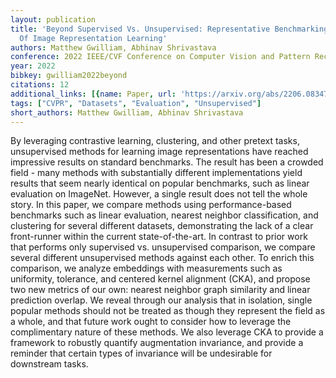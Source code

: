 ```yaml
---
layout: publication
title: 'Beyond Supervised Vs. Unsupervised: Representative Benchmarking And Analysis
  Of Image Representation Learning'
authors: Matthew Gwilliam, Abhinav Shrivastava
conference: 2022 IEEE/CVF Conference on Computer Vision and Pattern Recognition (CVPR)
year: 2022
bibkey: gwilliam2022beyond
citations: 12
additional_links: [{name: Paper, url: 'https://arxiv.org/abs/2206.08347'}]
tags: ["CVPR", "Datasets", "Evaluation", "Unsupervised"]
short_authors: Matthew Gwilliam, Abhinav Shrivastava
---
```

By leveraging contrastive learning, clustering, and other pretext tasks,
unsupervised methods for learning image representations have reached impressive
results on standard benchmarks. The result has been a crowded field - many
methods with substantially different implementations yield results that seem
nearly identical on popular benchmarks, such as linear evaluation on ImageNet.
However, a single result does not tell the whole story. In this paper, we
compare methods using performance-based benchmarks such as linear evaluation,
nearest neighbor classification, and clustering for several different datasets,
demonstrating the lack of a clear front-runner within the current
state-of-the-art. In contrast to prior work that performs only supervised vs.
unsupervised comparison, we compare several different unsupervised methods
against each other. To enrich this comparison, we analyze embeddings with
measurements such as uniformity, tolerance, and centered kernel alignment
(CKA), and propose two new metrics of our own: nearest neighbor graph
similarity and linear prediction overlap. We reveal through our analysis that
in isolation, single popular methods should not be treated as though they
represent the field as a whole, and that future work ought to consider how to
leverage the complimentary nature of these methods. We also leverage CKA to
provide a framework to robustly quantify augmentation invariance, and provide a
reminder that certain types of invariance will be undesirable for downstream
tasks.